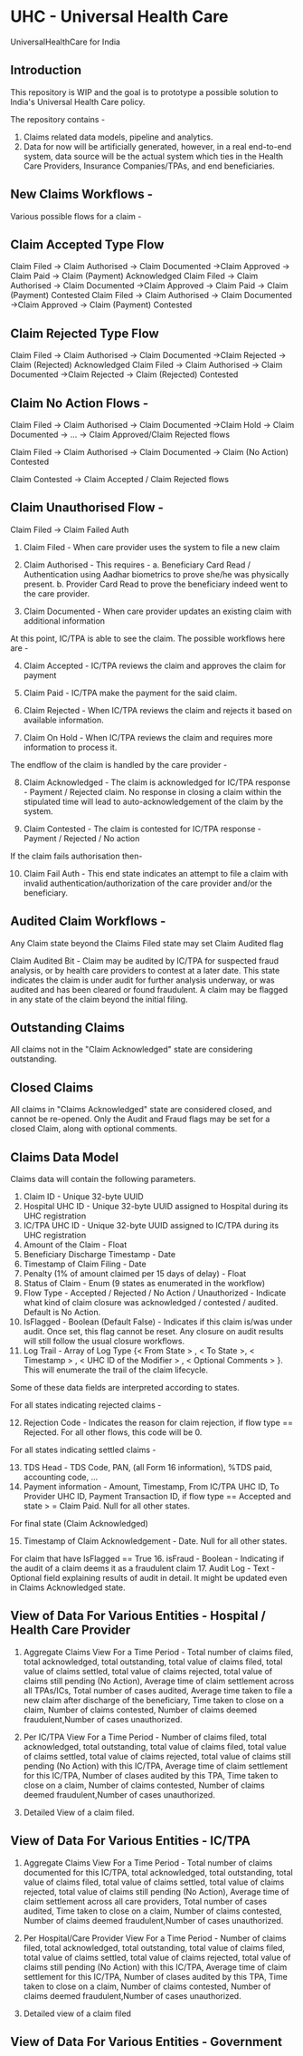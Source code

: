 # UHC - Universal Health Care
UniversalHealthCare for India

Introduction
--------------

This repository is WIP and the goal is to prototype a possible solution to India's Universal Health Care policy. 

The repository contains - 
1. Claims related data models, pipeline and analytics. 
2. Data for now will be artificially generated, however, in a real end-to-end system, data source will be the actual system which ties in the Health Care Providers, Insurance Companies/TPAs, and end beneficiaries.


New Claims Workflows -
-----------------------

Various possible flows for a claim -

Claim Accepted Type Flow
-------------------------
Claim Filed -> Claim Authorised -> Claim Documented ->Claim Approved -> Claim Paid -> Claim (Payment) Acknowledged 
Claim Filed -> Claim Authorised -> Claim Documented ->Claim Approved -> Claim Paid -> Claim (Payment) Contested
Claim Filed -> Claim Authorised -> Claim Documented ->Claim Approved -> Claim (Payment) Contested 


Claim Rejected Type Flow 
--------------------------
Claim Filed -> Claim Authorised -> Claim Documented ->Claim Rejected -> Claim (Rejected) Acknowledged 
Claim Filed -> Claim Authorised -> Claim Documented ->Claim Rejected -> Claim (Rejected) Contested

Claim No Action Flows -
------------------------
Claim Filed -> Claim Authorised -> Claim Documented ->Claim Hold -> Claim Documented -> ... -> Claim Approved/Claim Rejected flows

Claim Filed -> Claim Authorised -> Claim Documented -> Claim (No Action) Contested

Claim Contested -> Claim Accepted / Claim Rejected flows

Claim Unauthorised Flow -
-------------------------

Claim Filed -> Claim Failed Auth

1. Claim Filed - When care provider uses the system to file a new claim
2. Claim Authorised - This requires -
   a. Beneficiary Card Read / Authentication using Aadhar biometrics to prove she/he was physically present.
   b. Provider Card Read to prove the beneficiary indeed went to the care provider.
   
3. Claim Documented - When care provider updates an existing claim with additional information

At this point, IC/TPA is able to see the claim. The possible workflows here are -

4. Claim Accepted - IC/TPA reviews the claim and approves the claim for payment
5. Claim Paid - IC/TPA make the payment for the said claim. 

6. Claim Rejected - When IC/TPA reviews the claim and rejects it based on available information.

7. Claim On Hold - When IC/TPA reviews the claim and requires more information to process it.

The endflow of the claim is handled by the care provider -

8. Claim Acknowledged - The claim is acknowledged for IC/TPA response - Payment / Rejected claim. No response in closing a claim within the stipulated time will lead to auto-acknowledgement of the claim by the system.

9. Claim Contested - The claim is contested for IC/TPA response - Payment / Rejected / No action

If the claim fails authorisation then-

10. Claim Fail Auth - This end state indicates an attempt to file a claim with invalid authentication/authorization of the care provider and/or the beneficiary.

Audited Claim Workflows -
---------------------------------

Any Claim state beyond the Claims Filed state may set Claim Audited flag

Claim Audited Bit - Claim may be audited by IC/TPA for suspected fraud analysis, or by health care providers to contest at a later date. 
This state indicates the claim is under audit for further analysis underway, or was audited and has been cleared or found fraudulent.
A claim may be flagged in any state of the claim beyond the initial filing.


Outstanding Claims
-------------------

All claims not in the "Claim Acknowledged" state are considering outstanding.

Closed Claims
--------------

All claims in "Claims Acknowledged" state are considered closed, and cannot be re-opened. Only the Audit and Fraud flags may be set for a closed Claim, along with optional comments.


Claims Data Model
------------------

Claims data will contain the following parameters.

1. Claim ID - Unique 32-byte UUID
2. Hospital UHC ID - Unique 32-byte UUID assigned to Hospital during its UHC registration
3. IC/TPA UHC ID - Unique 32-byte UUID assigned to IC/TPA during its UHC registration
4. Amount of the Claim - Float
5. Beneficiary Discharge Timestamp - Date
6. Timestamp of Claim Filing - Date
7. Penalty (1% of amount claimed per 15 days of delay) - Float
8. Status of Claim - Enum (9 states as enumerated in the workflow)
9. Flow Type  - Accepted / Rejected / No Action / Unauthorized - Indicate what kind of claim closure was acknowledged / contested / audited. Default is No Action.
10. IsFlagged - Boolean (Default False) - Indicates if this claim is/was under audit. Once set, this flag cannot be reset. Any closure on audit results will still follow the usual closure workflows.
11. Log Trail - Array of Log Type {< From State > , < To State >, < Timestamp > , < UHC ID of the Modifier > , < Optional Comments > }. This will enumerate the trail of the claim lifecycle. 

Some of these data fields are interpreted according to states.

For all states indicating rejected claims -

12. Rejection Code - Indicates the reason for claim rejection, if flow type == Rejected. For all other flows, this code will be 0.

For all states indicating settled claims -

13. TDS Head - TDS Code, PAN, (all Form 16 information), %TDS paid, accounting code, ...
14. Payment information - Amount, Timestamp, From IC/TPA UHC ID, To Provider UHC ID, Payment Transaction ID, if flow type == Accepted and state > = Claim Paid. Null for all other states.

For final state (Claim Acknowledged)

15. Timestamp of Claim Acknowledgement - Date. Null for all other states.

For claim that have IsFlagged == True
16. isFraud - Boolean - Indicating if the audit of a claim deems it as a fraudulent claim
17. Audit Log - Text - Optional field explaining results of audit in detail. It might be updated even in Claims Acknowledged state.


View of Data For Various Entities - Hospital / Health Care Provider
---------------------------------------------------------------------

1. Aggregate Claims View For a Time Period - Total number of claims filed, total acknowledged, total outstanding, total value of claims filed, total value of claims settled, total value of claims rejected, total value of claims still pending (No Action), Average time of claim settlement across all TPAs/ICs, Total number of cases audited, Average time taken to file a new claim after discharge of the beneficiary, Time taken to close on a claim, Number of claims contested, Number of claims deemed fraudulent,Number of cases unauthorized.

2. Per IC/TPA View For a Time Period - Number of claims filed, total acknowledged, total outstanding, total value of claims filed, total value of claims settled, total value of claims rejected, total value of claims still pending (No Action) with this IC/TPA, Average time of claim settlement for this IC/TPA, Number of clases audited by this TPA, Time taken to close on a claim, Number of claims contested, Number of claims deemed fraudulent,Number of cases unauthorized.

3. Detailed View of a claim filed.


View of Data For Various Entities - IC/TPA
-------------------------------------------

1. Aggregate Claims View For a Time Period - Total number of claims documented for this IC/TPA, total acknowledged, total outstanding, total value of claims filed, total value of claims settled, total value of claims rejected, total value of claims still pending (No Action), Average time of claim settlement across all care providers, Total number of cases audited, Time taken to close on a claim, Number of claims contested, Number of claims deemed fraudulent,Number of cases unauthorized.

2. Per Hospital/Care Provider View For a Time Period - Number of claims filed, total acknowledged, total outstanding, total value of claims filed, total value of claims settled, total value of claims rejected, total value of claims still pending (No Action) with this IC/TPA, Average time of claim settlement for this IC/TPA, Number of clases audited by this TPA, Time taken to close on a claim, Number of claims contested, Number of claims deemed fraudulent,Number of cases unauthorized.

3. Detailed view of a claim filed


View of Data For Various Entities - Government
-----------------------------------------------
